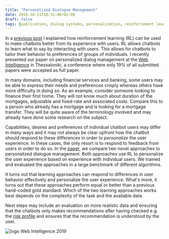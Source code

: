 ```yaml
---
title: "Personalized Dialogue Management"
date: 2019-10-21T10:31:06+02:00
draft: false 
tags: [publication, dialog systems, personalization, reinforcement learning, pomdp]
---
```


In a [previous post](/posts/rl-for-dialog-management) I explained how reinforcement
learning (RL) can be used to make chatbots better from its experience with users. RL allows chatbots to learn what to say by interacting with users. This allows for chatbots to tailor their behavior to preferences of groups of individuals. I recently presented our paper on
    personalized dialog management at the [Web Intelligence](http://localhost:1313/posts/rl-for-dialog-management/) in Thessaloniki, a conference where only 19% of all submitted papers were accepted as full paper.

In many domains, including financial services and banking, some users may be able to express their needs and preferences crisply whereas others have more difficulty in doing so. As an example, consider someone looking to finance their first
home. They will not know much about duration of the mortgages, adjustable and fixed-rate and
associated costs. Compare this to a person who already has a mortgage and is looking for a
mortgage transfer. They will be quite aware of the terminology involved and may already have done
some research on the subject.

Capabilities, desires and preferences of individual chatbot users may differ in many ways and it
may not always be clear upfront how the chatbot should respond to these differences in order to
*personalize* the user experience. In these cases, the only resort is to respond to feedback from
users in order to do so.  In the [paper](/publications/wi19.pdf), we compare two novel approaches
to personalized dialogue management. Both approaches use RL to personalize the user experience
based on experience with individual users. We trained and evaluated the approaches in a large
benchmark of different algorithms.

It turns out that learning approaches can respond to differences in user behavior effectively and
personalize the user experience. What's more, it turns out that these approaches perform equal or
better than a previous hand-coded gold standard. Which of the two learning approaches works best
depends on the complexity of the task and the available data.

Next steps may include an evaluation on more realistic data and ensuring that the chatbots only
makes recommendations after having checked e.g. the [risk
profile](https://www.investopedia.com/terms/r/risk-profile.asp) and ensures that the
recommendation is understood by the user.


![logo Web Intelligence 2019](/imgs/personalized-dm/wi-19-logo.png)
